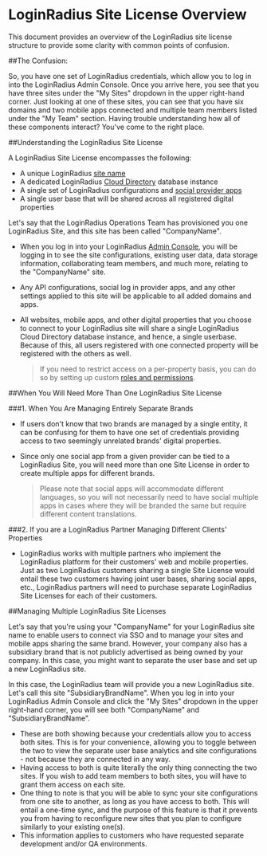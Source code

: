 # LoginRadius Site License Overview

This document provides an overview of the LoginRadius site license structure to provide some clarity with common points of confusion.

##The Confusion:

So, you have one set of LoginRadius credentials, which allow you to log in into the LoginRadius Admin Console. Once you arrive here, you see that you have three sites under the "My Sites" dropdown in the upper right-hand corner. Just looking at one of these sites, you can see that you have six domains and two mobile apps connected and multiple team members listed under the "My Team" section. Having trouble understanding how all of these components interact? You've come to the right place.

##Understanding the LoginRadius Site License

A LoginRadius Site License encompasses the following:

- A unique LoginRadius [site name](/api/v2/admin-console/deployment/get-site-app-name)
- A dedicated LoginRadius [Cloud Directory](/api/v2/cloud-directory-api/overview) database instance
- A single set of LoginRadius configurations and [social provider apps](/authentication/quick-start/social-login/)
- A single user base that will be shared across all registered digital properties

Let's say that the LoginRadius Operations Team has provisioned you one LoginRadius Site, and this site has been called "CompanyName".

- When you log in into your LoginRadius [Admin Console](https://adminconsole.loginradius.com/dashboard), you will be logging in to see the site configurations, existing user data, data storage information, collaborating team members, and much more, relating to the "CompanyName" site.
- Any API configurations, social log in provider apps, and any other settings applied to this site will be applicable to all added domains and apps.
- All websites, mobile apps, and other digital properties that you choose to connect to your LoginRadius site will share a single LoginRadius Cloud Directory database instance, and hence, a single userbase. Because of this, all users registered with one connected property will be registered with the others as well.

  > If you need to restrict access on a per-property basis, you can do so by setting up custom [roles and permissions](/api/v2/user-registration/roles-management-overview).

##When You Will Need More Than One LoginRadius Site License

###1. When You Are Managing Entirely Separate Brands

- If users don't know that two brands are managed by a single entity, it can be confusing for them to have one set of credentials providing access to two seemingly unrelated brands' digital properties.
- Since only one social app from a given provider can be tied to a LoginRadius Site, you will need more than one Site License in order to create multiple apps for different brands.

  > Please note that social apps will accommodate different languages, so you will not necessarily need to have social multiple apps in cases where they will be branded the same but require different content translations.

###2. If you are a LoginRadius Partner Managing Different Clients' Properties

- LoginRadius works with multiple partners who implement the LoginRadius platform for their customers' web and mobile properties. Just as two LoginRadius customers sharing a single Site License would entail these two customers having joint user bases, sharing social apps, etc., LoginRadius partners will need to purchase separate LoginRadius Site Licenses for each of their customers.

##Managing Multiple LoginRadius Site Licenses

Let's say that you're using your "CompanyName" for your LoginRadius site name to enable users to connect via SSO and to manage your sites and mobile apps sharing the same brand. However, your company also has a subsidiary brand that is not publicly advertised as being owned by your company. In this case, you might want to separate the user base and set up a new LoginRadius site.

In this case, the LoginRadius team will provide you a new LoginRadius site. Let's call this site "SubsidiaryBrandName". When you log in into your LoginRadius Admin Console and click the "My Sites" dropdown in the upper right-hand corner, you will see both "CompanyName" and "SubsidiaryBrandName".

- These are both showing because your credentials allow you to access both sites. This is for your convenience, allowing you to toggle between the two to view the separate user base analytics and site configurations - not because they are connected in any way.
- Having access to both is quite literally the only thing connecting the two sites. If you wish to add team members to both sites, you will have to grant them access on each site.
- One thing to note is that you will be able to sync your site configurations from one site to another, as long as you have access to both. This will entail a one-time sync, and the purpose of this feature is that it prevents you from having to reconfigure new sites that you plan to configure similarly to your existing one(s).
- This information applies to customers who have requested separate development and/or QA environments.
